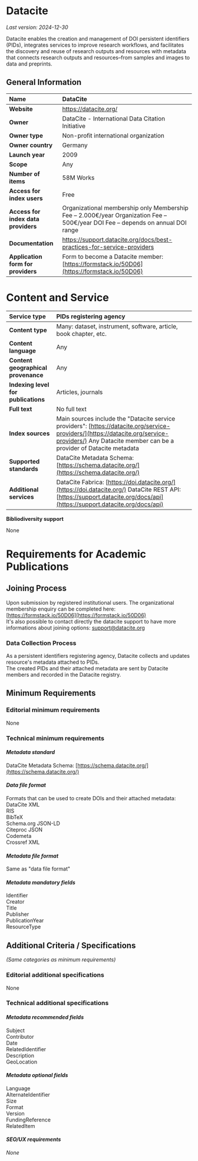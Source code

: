 # **Datacite**

*Last version: 2024-12-30*

Datacite enables the creation and management of DOI persistent identifiers (PIDs), integrates services to improve research workflows, and facilitates the discovery and reuse of research outputs and resources with metadata that connects research outputs and resources–from samples and images to data and preprints. 

## General Information

| Name | DataCite |
| :---- | :---- |
| **Website** | https://datacite.org/ |
| **Owner** | DataCite \- International Data Citation Initiative |
| **Owner type** | Non-profit international organization |
| **Owner country** | Germany |
| **Launch year** | 2009 |
| **Scope** | Any |
| **Number of items** | 58M Works |
| **Access for index users** | Free |
| **Access for index data providers** | Organizational membership only Membership Fee – 2.000€/year Organization Fee – 500€/year DOI Fee – depends on annual DOI range |
| **Documentation** | https://support.datacite.org/docs/best-practices-for-service-providers |
| **Application form for providers** | Form to become a Datacite member: [https://formstack.io/50D06](https://formstack.io/50D06)  |

# **Content and Service**

| Service type | PIDs registering agency |
| :---- | :---- |
| **Content type** | Many: dataset, instrument, software, article, book chapter, etc. |
| **Content language** | Any |
| **Content geographical provenance** | Any |
| **Indexing level for publications** | Articles, journals |
| **Full text** | No full text |
| **Index sources** | Main sources include the "Datacite service providers": [https://datacite.org/service-providers/](https://datacite.org/service-providers/) Any Datacite member can be a provider of Datacite metadata  |
| **Supported standards** | DataCite Metadata Schema: [https://schema.datacite.org/](https://schema.datacite.org/)  |
| **Additional services** | DataCite Fabrica: [https://doi.datacite.org/](https://doi.datacite.org/) DataCite REST API: [https://support.datacite.org/docs/api](https://support.datacite.org/docs/api)  |

**Bibliodiversity support**

None

# **Requirements for Academic Publications**

## **Joining Process**

Upon submission by registered institutional users. The organizational membership enquiry can be completed here:  
[https://formstack.io/50D06](https://formstack.io/50D06)  
It's also possible to contact directly the datacite support to have more informations about joining options: support@datacite.org 

### Data Collection Process

As a persistent identifiers registering agency, Datacite collects and updates resource's metadata attached to PIDs.  
The created PIDs and their attached metadata are sent by Datacite members and recorded in the Datacite registry.

## **Minimum Requirements**

### Editorial minimum requirements

None

### Technical minimum requirements

#### *Metadata standard*

DataCite Metadata Schema: [https://schema.datacite.org/](https://schema.datacite.org/) 

#### *Data file format* 

Formats that can be used to create DOIs and their attached metadata:  
DataCite XML  
RIS  
BibTeX  
Schema.org JSON-LD  
Citeproc JSON  
Codemeta  
Crossref XML

#### *Metadata file format*

Same as "data file format"

#### *Metadata mandatory fields*

Identifier  
Creator  
Title  
Publisher  
PublicationYear  
ResourceType

## **Additional Criteria / Specifications**

*(Same categories as minimum requirements)*

### Editorial additional specifications

None

### Technical additional specifications

#### *Metadata recommended fields*

Subject  
Contributor  
Date  
RelatedIdentifier  
Description  
GeoLocation

#### *Metadata optional fields*

Language  
AlternateIdentifier  
Size  
Format  
Version  
FundingReference  
RelatedItem

#### *SEO/UX requirements*

*None*
